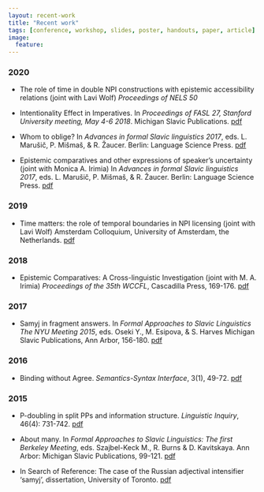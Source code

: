 ```yaml
---
layout: recent-work
title: "Recent work"
tags: [conference, workshop, slides, poster, handouts, paper, article]
image:
  feature: 
---
```




### 2020 

* The role of time in double NPI constructions with epistemic accessibility relations  (joint with Lavi Wolf) _Proceedings of NELS 50_ 

* Intentionality Effect in Imperatives. In _Proceedings of FASL 27, Stanford University meeting, May 4-6 2018_. Michigan Slavic Publications. [pdf](/docs/Goncharov_2020-fasl27.pdf)

* Whom to oblige? In _Advances in formal Slavic linguistics 2017_, eds. L. Marušič, P. Mišmaš, & R. Žaucer. Berlin: Language Science Press. [pdf](/docs/Goncharov_2020-WhomToOblige.pdf)

* Epistemic comparatives and other expressions of speaker’s uncertainty (joint with Monica A. Irimia) In _Advances in formal Slavic linguistics 2017_, eds. L. Marušič, P. Mišmaš, & R. Žaucer. Berlin: Language Science Press. [pdf](/docs/Goncharov_Irimia_2020-EpistEvid.pdf)

### 2019

* Time matters: the role of temporal boundaries in NPI licensing (joint with Lavi Wolf)
   Amsterdam Colloquium, University of Amsterdam, the Netherlands. [pdf]() 

### 2018

* Epistemic Comparatives: A Cross-linguistic Investigation (joint with M. A. Irimia) _Proceedings of the 35th WCCFL_, Cascadilla Press, 169-176. [pdf]()

### 2017

* Samyj in fragment answers. In _Formal Approaches to Slavic Linguistics The NYU Meeting 2015_, eds. Oseki Y., M. Esipova, & S. Harves Michigan Slavic Publications, Ann Arbor, 156-180. [pdf](link)

### 2016

* Binding without Agree. _Semantics-Syntax Interface_, 3(1), 49-72. [pdf](link)

### 2015

* P-doubling in split PPs and information structure. _Linguistic Inquiry_, 46(4): 731-742. [pdf](link)

* About many. In _Formal Approaches to Slavic Linguistics: The first Berkeley Meeting_, eds. Szajbel-Keck M., R. Burns & D. Kavitskaya. Ann Arbor: Michigan Slavic Publications, 99-121. [pdf]()

* In Search of Reference: The case of the Russian adjectival intensifier ‘samyj’, dissertation, University of Toronto. [pdf]()
